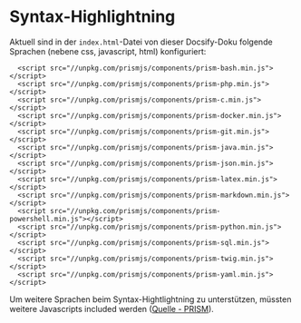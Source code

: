 # Syntax-Highlightning

Aktuell sind in der ```index.html```-Datei von dieser Docsify-Doku folgende Sprachen (nebene css, javascript, html) konfiguriert:

```
  <script src="//unpkg.com/prismjs/components/prism-bash.min.js"></script>
  <script src="//unpkg.com/prismjs/components/prism-php.min.js"></script>
  <script src="//unpkg.com/prismjs/components/prism-c.min.js"></script>
  <script src="//unpkg.com/prismjs/components/prism-docker.min.js"></script>
  <script src="//unpkg.com/prismjs/components/prism-git.min.js"></script>
  <script src="//unpkg.com/prismjs/components/prism-java.min.js"></script>
  <script src="//unpkg.com/prismjs/components/prism-json.min.js"></script>
  <script src="//unpkg.com/prismjs/components/prism-latex.min.js"></script>
  <script src="//unpkg.com/prismjs/components/prism-markdown.min.js"></script>
  <script src="//unpkg.com/prismjs/components/prism-powershell.min.js"></script>
  <script src="//unpkg.com/prismjs/components/prism-python.min.js"></script>
  <script src="//unpkg.com/prismjs/components/prism-sql.min.js"></script>
  <script src="//unpkg.com/prismjs/components/prism-twig.min.js"></script>
  <script src="//unpkg.com/prismjs/components/prism-yaml.min.js"></script>
```

Um weitere Sprachen beim Syntax-Hightlightning zu unterstützen, müssten weitere Javascripts included werden ([Quelle - PRISM](https://github.com/PrismJS/prism/tree/gh-pages/components)).

